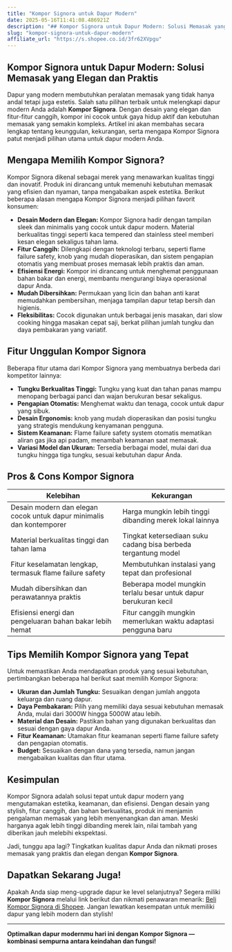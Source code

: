 ```yaml
---
title: "Kompor Signora untuk Dapur Modern"
date: 2025-05-16T11:41:08.486921Z
description: "## Kompor Signora untuk Dapur Modern: Solusi Memasak yang Elegan dan Praktis..."
slug: "kompor-signora-untuk-dapur-modern"
affiliate_url: "https://s.shopee.co.id/3fr62XVpgu"
---
```

## Kompor Signora untuk Dapur Modern: Solusi Memasak yang Elegan dan Praktis

Dapur yang modern membutuhkan peralatan memasak yang tidak hanya andal tetapi juga estetis. Salah satu pilihan terbaik untuk melengkapi dapur modern Anda adalah **Kompor Signora**. Dengan desain yang elegan dan fitur-fitur canggih, kompor ini cocok untuk gaya hidup aktif dan kebutuhan memasak yang semakin kompleks. Artikel ini akan membahas secara lengkap tentang keunggulan, kekurangan, serta mengapa Kompor Signora patut menjadi pilihan utama untuk dapur modern Anda.

## Mengapa Memilih Kompor Signora?

Kompor Signora dikenal sebagai merek yang menawarkan kualitas tinggi dan inovatif. Produk ini dirancang untuk memenuhi kebutuhan memasak yang efisien dan nyaman, tanpa mengabaikan aspek estetika. Berikut beberapa alasan mengapa Kompor Signora menjadi pilihan favorit konsumen:

- **Desain Modern dan Elegan:** Kompor Signora hadir dengan tampilan sleek dan minimalis yang cocok untuk dapur modern. Material berkualitas tinggi seperti kaca tempered dan stainless steel memberi kesan elegan sekaligus tahan lama.
- **Fitur Canggih:** Dilengkapi dengan teknologi terbaru, seperti flame failure safety, knob yang mudah dioperasikan, dan sistem pengapian otomatis yang membuat proses memasak lebih praktis dan aman.
- **Efisiensi Energi:** Kompor ini dirancang untuk menghemat penggunaan bahan bakar dan energi, membantu mengurangi biaya operasional dapur Anda.
- **Mudah Dibersihkan:** Permukaan yang licin dan bahan anti karat memudahkan pembersihan, menjaga tampilan dapur tetap bersih dan higienis.
- **Fleksibilitas:** Cocok digunakan untuk berbagai jenis masakan, dari slow cooking hingga masakan cepat saji, berkat pilihan jumlah tungku dan daya pembakaran yang variatif.

## Fitur Unggulan Kompor Signora

Beberapa fitur utama dari Kompor Signora yang membuatnya berbeda dari kompetitor lainnya:

- **Tungku Berkualitas Tinggi:** Tungku yang kuat dan tahan panas mampu menopang berbagai panci dan wajan berukuran besar sekaligus.
- **Pengapian Otomatis:** Menghemat waktu dan tenaga, cocok untuk dapur yang sibuk.
- **Desain Ergonomis:** knob yang mudah dioperasikan dan posisi tungku yang strategis mendukung kenyamanan pengguna.
- **Sistem Keamanan:** Flame failure safety system otomatis mematikan aliran gas jika api padam, menambah keamanan saat memasak.
- **Variasi Model dan Ukuran:** Tersedia berbagai model, mulai dari dua tungku hingga tiga tungku, sesuai kebutuhan dapur Anda.

## Pros & Cons Kompor Signora

| Kelebihan | Kekurangan |
|---|---|
| Desain modern dan elegan cocok untuk dapur minimalis dan kontemporer | Harga mungkin lebih tinggi dibanding merek lokal lainnya | 
| Material berkualitas tinggi dan tahan lama | Tingkat ketersediaan suku cadang bisa berbeda tergantung model |
| Fitur keselamatan lengkap, termasuk flame failure safety | Membutuhkan instalasi yang tepat dan profesional |
| Mudah dibersihkan dan perawatannya praktis | Beberapa model mungkin terlalu besar untuk dapur berukuran kecil |
| Efisiensi energi dan pengeluaran bahan bakar lebih hemat | Fitur canggih mungkin memerlukan waktu adaptasi pengguna baru |

## Tips Memilih Kompor Signora yang Tepat

Untuk memastikan Anda mendapatkan produk yang sesuai kebutuhan, pertimbangkan beberapa hal berikut saat memilih Kompor Signora:

- **Ukuran dan Jumlah Tungku:** Sesuaikan dengan jumlah anggota keluarga dan ruang dapur.
- **Daya Pembakaran:** Pilih yang memiliki daya sesuai kebutuhan memasak Anda, mulai dari 3000W hingga 5000W atau lebih.
- **Material dan Desain:** Pastikan bahan yang digunakan berkualitas dan sesuai dengan gaya dapur Anda.
- **Fitur Keamanan:** Utamakan fitur keamanan seperti flame failure safety dan pengapian otomatis.
- **Budget:** Sesuaikan dengan dana yang tersedia, namun jangan mengabaikan kualitas dan fitur utama.

## Kesimpulan

Kompor Signora adalah solusi tepat untuk dapur modern yang mengutamakan estetika, keamanan, dan efisiensi. Dengan desain yang stylish, fitur canggih, dan bahan berkualitas, produk ini menjamin pengalaman memasak yang lebih menyenangkan dan aman. Meski harganya agak lebih tinggi dibanding merek lain, nilai tambah yang diberikan jauh melebihi ekspektasi.

Jadi, tunggu apa lagi? Tingkatkan kualitas dapur Anda dan nikmati proses memasak yang praktis dan elegan dengan **Kompor Signora**.

## Dapatkan Sekarang Juga!

Apakah Anda siap meng-upgrade dapur ke level selanjutnya? Segera miliki **Kompor Signora** melalui link berikut dan nikmati penawaran menarik: [Beli Kompor Signora di Shopee](https://s.shopee.co.id/3fr62XVpgu). Jangan lewatkan kesempatan untuk memiliki dapur yang lebih modern dan stylish!

---

**Optimalkan dapur modernmu hari ini dengan Kompor Signora — kombinasi sempurna antara keindahan dan fungsi!**